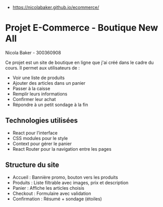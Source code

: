 
- https://nicolabaker.github.io/ecommerce/

# Projet E-Commerce - Boutique New All

Nicola Baker - 300360908

Ce projet est un site de boutique en ligne que j'ai créé dans le cadre du cours. Il permet aux utilisateurs de :

- Voir une liste de produits
- Ajouter des articles dans un panier
- Passer à la caisse
- Remplir leurs informations
- Confirmer leur achat
- Répondre à un petit sondage à la fin

## Technologies utilisées

- React pour l’interface
- CSS modules pour le style
- Context pour gérer le panier
- React Router pour la navigation entre les pages

## Structure du site

- Accueil : Bannière promo, bouton vers les produits
- Produits : Liste filtrable avec images, prix et description
- Panier : Affiche les articles choisis
- Checkout : Formulaire avec validation
- Confirmation : Résumé + sondage (étoiles)
